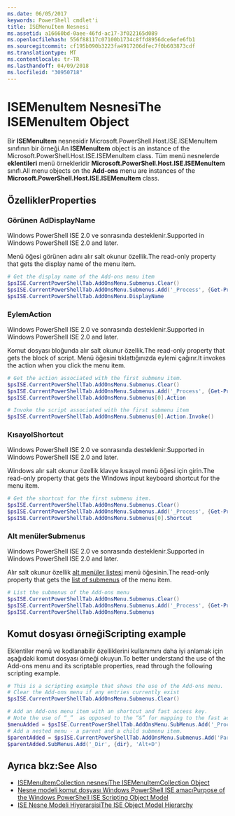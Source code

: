 ```yaml
---
ms.date: 06/05/2017
keywords: PowerShell cmdlet'i
title: ISEMenuItem Nesnesi
ms.assetid: a16660bd-0aee-46fd-ac17-3f022165d089
ms.openlocfilehash: 556f88117c07100b1734c8ffd8956dce6efe6fb1
ms.sourcegitcommit: cf195b090b3223fa4917206dfec7f0b603873cdf
ms.translationtype: MT
ms.contentlocale: tr-TR
ms.lasthandoff: 04/09/2018
ms.locfileid: "30950718"
---
```

# <a name="the-isemenuitem-object"></a><span data-ttu-id="b34fa-103">ISEMenuItem Nesnesi</span><span class="sxs-lookup"><span data-stu-id="b34fa-103">The ISEMenuItem Object</span></span>

<span data-ttu-id="b34fa-104">Bir **ISEMenuItem** nesnesidir Microsoft.PowerShell.Host.ISE.ISEMenuItem sınıfının bir örneği.</span><span class="sxs-lookup"><span data-stu-id="b34fa-104">An **ISEMenuItem** object is an instance of the Microsoft.PowerShell.Host.ISE.ISEMenuItem class.</span></span> <span data-ttu-id="b34fa-105">Tüm menü nesnelerde **eklentileri** menü örnekleridir **Microsoft.PowerShell.Host.ISE.ISEMenuItem** sınıfı.</span><span class="sxs-lookup"><span data-stu-id="b34fa-105">All menu objects on the **Add-ons** menu are instances of the **Microsoft.PowerShell.Host.ISE.ISEMenuItem** class.</span></span>

## <a name="properties"></a><span data-ttu-id="b34fa-106">Özellikler</span><span class="sxs-lookup"><span data-stu-id="b34fa-106">Properties</span></span>

### <a name="displayname"></a><span data-ttu-id="b34fa-107">Görünen Ad</span><span class="sxs-lookup"><span data-stu-id="b34fa-107">DisplayName</span></span>

<span data-ttu-id="b34fa-108">Windows PowerShell ISE 2.0 ve sonrasında desteklenir.</span><span class="sxs-lookup"><span data-stu-id="b34fa-108">Supported in Windows PowerShell ISE 2.0 and later.</span></span>

<span data-ttu-id="b34fa-109">Menü öğesi görünen adını alır salt okunur özellik.</span><span class="sxs-lookup"><span data-stu-id="b34fa-109">The read-only property that gets the display name of the menu item.</span></span>

```powershell
# Get the display name of the Add-ons menu item
$psISE.CurrentPowerShellTab.AddOnsMenu.Submenus.Clear()
$psISE.CurrentPowerShellTab.AddOnsMenu.Submenus.Add('_Process', {Get-Process}, 'Alt+P')
$psISE.CurrentPowerShellTab.AddOnsMenu.DisplayName
```

### <a name="action"></a><span data-ttu-id="b34fa-110">Eylem</span><span class="sxs-lookup"><span data-stu-id="b34fa-110">Action</span></span>

<span data-ttu-id="b34fa-111">Windows PowerShell ISE 2.0 ve sonrasında desteklenir.</span><span class="sxs-lookup"><span data-stu-id="b34fa-111">Supported in Windows PowerShell ISE 2.0 and later.</span></span>

<span data-ttu-id="b34fa-112">Komut dosyası bloğunda alır salt okunur özellik.</span><span class="sxs-lookup"><span data-stu-id="b34fa-112">The read-only property that gets the block of script.</span></span> <span data-ttu-id="b34fa-113">Menü öğesini tıklattığınızda eylemi çağırır.</span><span class="sxs-lookup"><span data-stu-id="b34fa-113">It invokes the action when you click the menu item.</span></span>

```powershell
# Get the action associated with the first submenu item.
$psISE.CurrentPowerShellTab.AddOnsMenu.Submenus.Clear()
$psISE.CurrentPowerShellTab.AddOnsMenu.Submenus.Add('_Process', {Get-Process}, 'Alt+P')
$psISE.CurrentPowerShellTab.AddOnsMenu.Submenus[0].Action

# Invoke the script associated with the first submenu item
$psISE.CurrentPowerShellTab.AddOnsMenu.Submenus[0].Action.Invoke()
```

### <a name="shortcut"></a><span data-ttu-id="b34fa-114">Kısayol</span><span class="sxs-lookup"><span data-stu-id="b34fa-114">Shortcut</span></span>

<span data-ttu-id="b34fa-115">Windows PowerShell ISE 2.0 ve sonrasında desteklenir.</span><span class="sxs-lookup"><span data-stu-id="b34fa-115">Supported in Windows PowerShell ISE 2.0 and later.</span></span>

<span data-ttu-id="b34fa-116">Windows alır salt okunur özellik klavye kısayol menü öğesi için girin.</span><span class="sxs-lookup"><span data-stu-id="b34fa-116">The read-only property that gets the Windows input keyboard shortcut for the menu item.</span></span>

```powershell
# Get the shortcut for the first submenu item.
$psISE.CurrentPowerShellTab.AddOnsMenu.Submenus.Clear()
$psISE.CurrentPowerShellTab.AddOnsMenu.Submenus.Add('_Process', {Get-Process}, 'Alt+P')
$psISE.CurrentPowerShellTab.AddOnsMenu.Submenus[0].Shortcut
```

### <a name="submenus"></a><span data-ttu-id="b34fa-117">Alt menüler</span><span class="sxs-lookup"><span data-stu-id="b34fa-117">Submenus</span></span>

<span data-ttu-id="b34fa-118">Windows PowerShell ISE 2.0 ve sonrasında desteklenir.</span><span class="sxs-lookup"><span data-stu-id="b34fa-118">Supported in Windows PowerShell ISE 2.0 and later.</span></span>

<span data-ttu-id="b34fa-119">Alır salt okunur özellik [alt menüler listesi](The-ISEMenuItemCollection-Object.md) menü öğesinin.</span><span class="sxs-lookup"><span data-stu-id="b34fa-119">The read-only property that gets the [list of submenus](The-ISEMenuItemCollection-Object.md) of the menu item.</span></span>

```powershell
# List the submenus of the Add-ons menu
$psISE.CurrentPowerShellTab.AddOnsMenu.Submenus.Clear()
$psISE.CurrentPowerShellTab.AddOnsMenu.Submenus.Add('_Process', {Get-Process}, 'Alt+P')
$psISE.CurrentPowerShellTab.AddOnsMenu.Submenus
```

## <a name="scripting-example"></a><span data-ttu-id="b34fa-120">Komut dosyası örneği</span><span class="sxs-lookup"><span data-stu-id="b34fa-120">Scripting example</span></span>

<span data-ttu-id="b34fa-121">Eklentiler menü ve kodlanabilir özelliklerini kullanımını daha iyi anlamak için aşağıdaki komut dosyası örneği okuyun.</span><span class="sxs-lookup"><span data-stu-id="b34fa-121">To better understand the use of the Add-ons menu and its scriptable properties, read through the following scripting example.</span></span>

```powershell
# This is a scripting example that shows the use of the Add-ons menu.
# Clear the Add-ons menu if any entries currently exist
$psISE.CurrentPowerShellTab.AddOnsMenu.Submenus.Clear()

# Add an Add-ons menu item with an shortcut and fast access key.
# Note the use of “_”  as opposed to the “&” for mapping to the fast access key letter for the menu item.
$menuAdded = $psISE.CurrentPowerShellTab.AddOnsMenu.SubMenus.Add('_Process', {Get-Process}, 'Alt+P')
# Add a nested menu - a parent and a child submenu item.
$parentAdded = $psISE.CurrentPowerShellTab.AddOnsMenu.Submenus.Add('Parent', $null, $null)
$parentAdded.SubMenus.Add('_Dir', {dir}, 'Alt+D')
```

## <a name="see-also"></a><span data-ttu-id="b34fa-122">Ayrıca bkz:</span><span class="sxs-lookup"><span data-stu-id="b34fa-122">See Also</span></span>

- [<span data-ttu-id="b34fa-123">ISEMenuItemCollection nesnesi</span><span class="sxs-lookup"><span data-stu-id="b34fa-123">The ISEMenuItemCollection Object</span></span>](The-ISEMenuItemCollection-Object.md)
- [<span data-ttu-id="b34fa-124">Nesne modeli komut dosyası Windows PowerShell ISE amacı</span><span class="sxs-lookup"><span data-stu-id="b34fa-124">Purpose of the Windows PowerShell ISE Scripting Object Model</span></span>](Purpose-of-the-Windows-PowerShell-ISE-Scripting-Object-Model.md)
- [<span data-ttu-id="b34fa-125">ISE Nesne Modeli Hiyerarşisi</span><span class="sxs-lookup"><span data-stu-id="b34fa-125">The ISE Object Model Hierarchy</span></span>](The-ISE-Object-Model-Hierarchy.md)